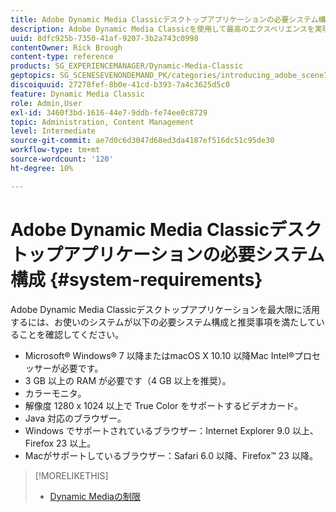 ```yaml
---
title: Adobe Dynamic Media Classicデスクトップアプリケーションの必要システム構成
description: Adobe Dynamic Media Classicを使用して最高のエクスペリエンスを実現するための必要システム構成について説明します。
uuid: 8dfc925b-7350-41af-9207-3b2a743c0998
contentOwner: Rick Brough
content-type: reference
products: SG_EXPERIENCEMANAGER/Dynamic-Media-Classic
geptopics: SG_SCENESEVENONDEMAND_PK/categories/introducing_adobe_scene7
discoiquuid: 27278fef-8b0e-41cd-b393-7a4c3625d5c0
feature: Dynamic Media Classic
role: Admin,User
exl-id: 3460f3bd-1616-44e7-9ddb-fe74ee0c8729
topic: Administration, Content Management
level: Intermediate
source-git-commit: ae7d0c6d3047d68ed3da4187ef516dc51c95de30
workflow-type: tm+mt
source-wordcount: '120'
ht-degree: 10%

---
```


# Adobe Dynamic Media Classicデスクトップアプリケーションの必要システム構成 {#system-requirements}

Adobe Dynamic Media Classicデスクトップアプリケーションを最大限に活用するには、お使いのシステムが以下の必要システム構成と推奨事項を満たしていることを確認してください。

* Microsoft® Windows® 7 以降またはmacOS X 10.10 以降Mac Intel®プロセッサーが必要です。
* 3 GB 以上の RAM が必要です（4 GB 以上を推奨）。
* カラーモニタ。
* 解像度 1280 x 1024 以上で True Color をサポートするビデオカード。
* Java 対応のブラウザー。
* Windows でサポートされているブラウザー：Internet Explorer 9.0 以上、Firefox 23 以上。
* Macがサポートしているブラウザー：Safari 6.0 以降、Firefox™ 23 以降。

>[!MORELIKETHIS]
>
>* [Dynamic Mediaの制限](/help/using/limitations.md)

